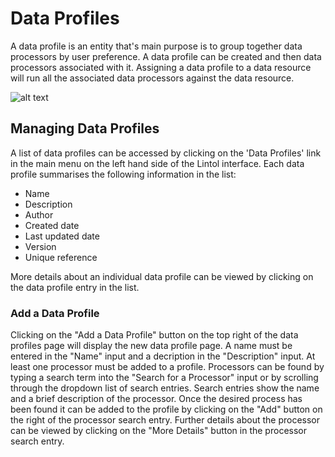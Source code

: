 # Data Profiles

A data profile is an entity that's main purpose is to group together data processors by user preference. A data profile can be created and then data processors associated with it. Assigning a data profile to a data resource will run all the associated data processors against the data resource.

![alt text](dps.png "A data profile containing data processors associated with a data resource")

## Managing Data Profiles
A list of data profiles can be accessed by clicking on the 'Data Profiles' link in the main menu on the left hand side of the Lintol interface. Each data profile summarises the following information in the list:

- Name
- Description
- Author
- Created date
- Last updated date
- Version
- Unique reference

More details about an individual data profile can be viewed by clicking on the data profile entry in the list.

### Add a Data Profile

Clicking on the "Add a Data Profile" button on the top right of the data profiles page will display the new data profile page. A name must be entered in the "Name" input and a decription in the "Description" input. At least one processor must be added to a profile. Processors can be found by typing a search term into the "Search for a Processor" input or by scrolling through the dropdown list of search entries. Search entries show the name and a brief description of the processor. Once the desired process has been found it can be added to the profile by clicking on the "Add" button on the right of the processor search entry. Further details about the processor can be viewed by clicking on the "More Details" button in the processor search entry.
